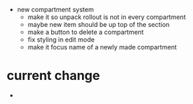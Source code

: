 - new compartment system
   - make it so unpack rollout is not in every compartment
   - maybe new item should be up top of the section
   - make a button to delete a compartment
   - fix styling in edit mode
   - make it focus name of a newly made compartment

# current change
- 